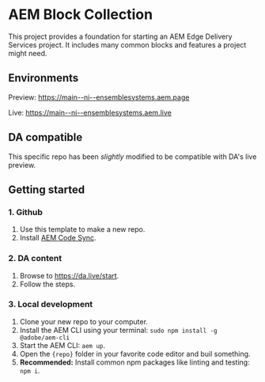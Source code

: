 # AEM Block Collection

This project provides a foundation for starting an AEM Edge Delivery Services project. It includes many common blocks and features a project might need.

## Environments
Preview: https://main--ni--ensemblesystems.aem.page

Live: https://main--ni--ensemblesystems.aem.live

## DA compatible

This specific repo has been _slightly_ modified to be compatible with DA's live preview.

## Getting started

### 1. Github
1. Use this template to make a new repo.
1. Install [AEM Code Sync](https://github.com/apps/aem-code-sync).

### 2. DA content
1. Browse to https://da.live/start.
2. Follow the steps.

### 3. Local development
1. Clone your new repo to your computer.
1. Install the AEM CLI using your terminal: `sudo npm install -g @adobe/aem-cli`
1. Start the AEM CLI: `aem up`.
1. Open the `{repo}` folder in your favorite code editor and buil something.
1. **Recommended:** Install common npm packages like linting and testing: `npm i`.
